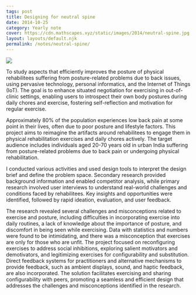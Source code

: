 ```yaml
---
tags: post
title: Designing for neutral spine
date: 2014-10-25
category: Yearly note
cover: https://cdn.mathscapes.xyz/static/images/2014/neutral-spine.jpg
layout: layouts/default.njk
permalink: /notes/neutral-spine/
--- 
```


<img src="https://cdn.mathscapes.xyz/static/images/2014/neutral-spine.jpg">

To study aspects that efficiently improves the posture of physical rehabilitees suffering from posture-related problems due to back issues, using pervasive technology, personal informatics, and the Internet of Things (IoT). The goal is to enhance situated negotiation for exercising in out-of-clinic settings, enabling users to introspect their own body postures during daily chores and exercise, fostering self-reflection and motivation for regular exercise.

Approximately 80% of the population experiences low back pain at some point in their lives, often due to poor posture and lifestyle factors. This project aims to reimagine the artifacts around rehabilitees to engage them in physical rehabilitation exercises and daily chores actively. The target audience includes individuals aged 20-70 years old in urban India suffering from posture-related problems due to back pain or undergoing physical rehabilitation.

I conducted various activities and used design tools to interpret the design brief and define the problem space. Secondary research provided background information and enabled competitor analysis, while primary research involved user interviews to understand real-world challenges and conditions faced by rehabilitees. Key insights and opportunities were identified, followed by rapid ideation, evaluation, and user feedback.

The research revealed several challenges and misconceptions related to exercise and posture, including difficulties in incorporating exercise into daily routines, a lack of knowledge about the importance of posture, and discomfort in being seen while exercising. Data with statistics and numbers were found to be intimidating, and there was a misconception that exercises are only for those who are unfit. The project focused on reconfiguring exercises to address social inhibitions, exploring salient motivators and demotivators, and legitimizing exercises for configurability and substitution. Direct feedback systems for practitioners and alternative mechanisms to provide feedback, such as ambient displays, sound, and haptic feedback, are also incorporated. The solution facilitates exercising and sharing configurability with peers, promoting a seamless and efficient design that addresses the challenges and misconceptions identified in the research.
